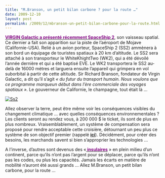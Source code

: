 ```yaml
---
title: "M.Branson, un petit bilan carbone ? pour la route …"
date: 2009-12-10
layout: post
permalink: /2009/12/mbranson-un-petit-bilan-carbone-pour-la-route.html
---
```


<p class="MsoNormal"><strong><span><a href="http://www.aeroweb-fr.net/actualites/2009/12/virgin-galactic-devoilement-officiel-du-spaceshiptwo"><font color="#800080">VIRGIN Galactic a présenté récemment SpaceShip 2</font></a></span></strong><span>, son vaisseau spatial. Ce dernier a fait son apparition sur la piste de l’aéroport de Mojave (Californie-USA). Relié à un avion porteur, SpaceShip 2 (SS2) ammènera à son bord un équipage de touristes spatiaux à 20 km d’altitude. Le SS2 sera attaché à son transporteur le WhiteKhightTwo (WK2), qui a été dévoilé l’année dernière et qui a été baptisé EVE. Le WK2 transportera le SS2 au-delà de 16000 mètres et larguera ensuite l’appareil qui grimpera en vol suborbital à partir de cette altitude. Sir Richard Branson, fondateur de Virgin Galactic, a dit qu’il s’agit <em>« du futur du transport humain. Nous voulons que ce programme marqueun début dans l’ère commerciale des voyages spatiaux ». </em>Le gouverneur de Californie, le champagne, tout était là …</span></p> <p class="MsoNormal"><span></span></p> <p class="MsoNormal"><span><a href="/wp-content/uploads/sites/6/old/6a0120a66d2ad4970b0128763fa05a970c-pi.jpg" rel="lightbox"><img alt="Ss2" border="0" class="asset asset-image at-xid-6a0120a66d2ad4970b0128763fa05a970c " src="/wp-content/uploads/sites/6/old/6a0120a66d2ad4970b0128763fa05a970c-500pi.jpg" title="Ss2" /></a> <br /></span></p> <p class="MsoNormal"><span></span></p>   <!--more-->  <p class="MsoNormal"><span></span></p> <p class="MsoNormal"><span>Allez observer la terre, peut être même voir les conséquences visibles du changement climatique … avec quelles conséquences environnementales ? Les clients seront au rendez vous, à 200 000 $ le ticket, ils sont de plus en plus nombreux. Vraisemblablement, un système de compensation sera proposé pour rendre acceptable cette croisière, détournant un peu plus ce système de son objectif premier (rappelé <strong><a href="http://www.compensationco2.fr/">ici</a></strong>). Décidément, pour créer des besoins, les marchands savent si bien s’approprier les technologies …</span></p> <p class="MsoNormal"><span></span></p> <p class="MsoNormal"><span>A l’inverse, d’autres sont devenus des «<strong><a href="http://www.cereq.fr/dotclear/index.php/2008/10/09/62-domicile-travail-les-salaries-a-bout-de-souffle"><font color="#800080"> insulaires</font></a></strong> » en plein milieu d’un continent, parce qu’ils n’ont pas l’argent pour se déplacer, parce qu’ils n’ont pas les codes, ou plus les capacités. Jamais les écarts en matière de mobilité n’auront été aussi grands … Allez M.Branson, un petit bilan carbone, pour la route …</span></p>